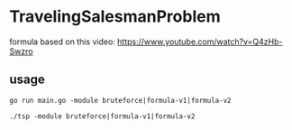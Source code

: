 # TravelingSalesmanProblem

formula based on this video: https://www.youtube.com/watch?v=Q4zHb-Swzro


## usage
`go run main.go -module bruteforce|formula-v1|formula-v2`

`./tsp -module bruteforce|formula-v1|formula-v2`
